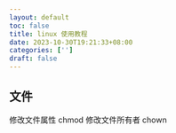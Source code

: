 ```yaml
---
layout: default
toc: false
title: linux 使用教程
date: 2023-10-30T19:21:33+08:00
categories: [''] 
draft: false
---
```


## 文件

修改文件属性 chmod
修改文件所有者 chown

